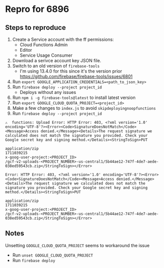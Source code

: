 # Repro for 6896

## Steps to reproduce

1. Create a Service account with the ff permissions:
   - Cloud Functions Admin
   - Editor
   - Service Usage Consumer
1. Download a serivce account key JSON file.
1. Switch to an old version of `firebase-tools`
   - I'm using 13.4.0 for this since it's the version prior https://github.com/firebase/firebase-tools/issues/6801
1. Run `export GOOGLE_APPLICATION_CREDENTIALS=<path_to_json_key>`
1. Run `firebase deploy --project project_id`
   - Deploys without any issues
1. Run `npm i -g firebase-tools@latest` to install latest version
1. Run `export GOOGLE_CLOUD_QUOTA_PROJECT=<project_id>`
1. Make a few changes to `index.js` to avoid `skipdeployingnoopfunctions`
1. Run `firebase deploy --project project_id`

```shell
⚠  functions: Upload Error: HTTP Error: 403, <?xml version='1.0' encoding='UTF-8'?><Error><Code>SignatureDoesNotMatch</Code><Message>Access denied.</Message><Details>The request signature we calculated does not match the signature you provided. Check your Google secret key and signing method.</Details><StringToSign>PUT

application/zip
1711039215
x-goog-user-project:<PROJECT_ID>
/gcf-v2-uploads-<PROJECT_NUMBER>-us-central1/5b44ae12-747f-4de7-aede-038ed59543cb.zip</StringToSign></Error>

Error: HTTP Error: 403, <?xml version='1.0' encoding='UTF-8'?><Error><Code>SignatureDoesNotMatch</Code><Message>Access denied.</Message><Details>The request signature we calculated does not match the signature you provided. Check your Google secret key and signing method.</Details><StringToSign>PUT

application/zip
1711039215
x-goog-user-project:<PROJECT_ID>
/gcf-v2-uploads-<PROJECT_NUMBER>-us-central1/5b44ae12-747f-4de7-aede-038ed59543cb.zip</StringToSign></Error>
```

## Notes

Unsetting `GOOGLE_CLOUD_QUOTA_PROJECT` seems to workaround the issue

- Run `unset GOOGLE_CLOUD_QUOTA_PROJECT`
- Run `firebase deploy`
